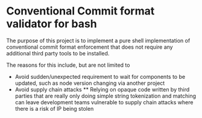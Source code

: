 # Conventional Commit format validator for bash

The purpose of this project is to implement a pure shell implementation of conventional commit format enforcement that does not require any additional third party tools to be installed.

The reasons for this include, but are not limited to
* Avoid sudden/unexpected requirement to wait for components to be updated, such as node version changing via another project
* Avoid supply chain attacks
** Relying on opaque code written by third parties that are really only doing simple string tokenization and matching can leave development teams vulnerable to supply chain attacks where there is a risk of IP being stolen
